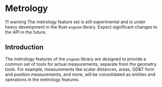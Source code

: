 # Metrology

!!! warning
    The metrology feature set is still experimental and is under heavy development in the Rust `engeom` library.
    Expect significant changes to the API in the future.
    
## Introduction

The metrology features of the `engeom` library are designed to provide a common set of tools for actual measurements,
separate from the geometry tools. For example, measurements like scalar distances, areas, GD&T form and position 
measurements, and more, will be consolidated as entities and operations in the metrology features.

